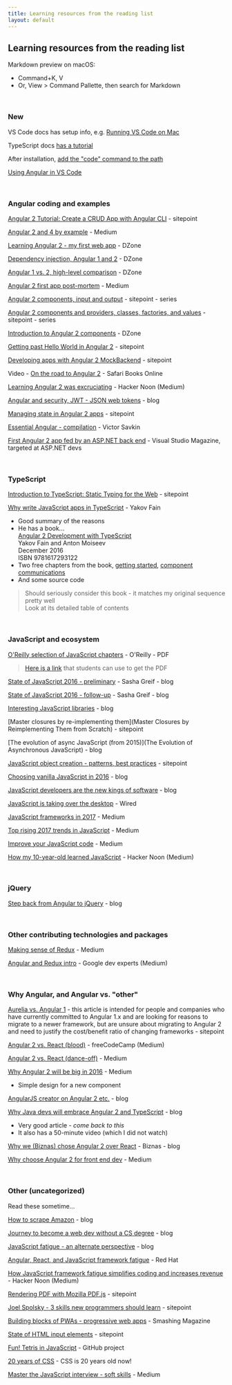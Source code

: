 ```yaml
---
title: Learning resources from the reading list
layout: default
---
```


## Learning resources from the reading list

Markdown preview on macOS:
* Command+K, V
* Or, View > Command Pallette, then search for Markdown

<br>

### New

VS Code docs has setup info, e.g. [Running VS Code on Mac](https://code.visualstudio.com/docs/setup/mac)

TypeScript docs [has a tutorial](http://www.typescriptlang.org/docs/home.html)

After installation, [add the "code" command to the path](https://stackoverflow.com/a/39604469)

[Using Angular in VS Code](https://code.visualstudio.com/docs/nodejs/angular-tutorial)


<br>

### Angular coding and examples

[Angular 2 Tutorial: Create a CRUD App with Angular CLI](https://www.sitepoint.com/angular-2-tutorial/) - sitepoint

[Angular 2 and 4 by example](https://medium.baqend.com/angular-2-by-example-e85a09fa6480) - Medium

[Learning Angular 2 - my first web app](https://dzone.com/articles/learning-angular-2-creating-my-first-sandbox-web-a) - DZone

[Dependency injection, Angular 1 and 2](https://dzone.com/articles/dependency-injection-in-angular-1-vs-angular-2) - DZone

[Angular 1 vs. 2, high-level comparison](https://dzone.com/articles/angular-1-vs-angular-2-a-high-level-comparison-1) - DZone

[Angular 2 first app post-mortem](https://medium.com/@MikeRyanDev/angular-2-first-app-post-mortem-b2b2b3618828) - Medium

[Angular 2 components, input and output](https://www.sitepoint.com/angular-2-components-inputs-outputs/) - sitepoint - series

[Angular 2 components and providers, classes, factories, and values](https://www.sitepoint.com/angular-2-components-providers-classes-factories-values/) - sitepoint - series

[Introduction to Angular 2 components](https://dzone.com/articles/introduction-to-angular-2-components) - DZone

[Getting past Hello World in Angular 2](https://www.sitepoint.com/getting-past-hello-world-angular-2/) - sitepoint

[Developing apps with Angular 2 MockBackend](https://www.sitepoint.com/angular-2-mockbackend/) - sitepoint

Video - [On the road to Angular 2](https://www.safaribooksonline.com/library/view/learning-path-on/9781491959169/) - Safari Books Online

[Learning Angular 2 was excruciating](https://hackernoon.com/why-learning-angular-2-was-excruciating-d50dc28acc8a) - Hacker Noon (Medium)

[Angular and security, JWT - JSON web tokens](http://angularjs.blogspot.ca/2016/11/easy-angular-authentication-with-json.html) - blog

[Managing state in Angular 2 apps](https://www.sitepoint.com/managing-state-angular-2-ngrx/) - sitepoint

[Essential Angular - compilation](https://blog.nrwl.io/essential-angular-2-compilation-cfbebf9bb6e4) - Victor Savkin

[First Angular 2 app fed by an ASP.NET back end](https://visualstudiomagazine.com/articles/2017/07/06/typescript-angular-2-app-javascript.aspx) - Visual Studio Magazine, targeted at ASP.NET devs

<br>

### TypeScript

[Introduction to TypeScript: Static Typing for the Web](https://www.sitepoint.com/introduction-to-typescript/) - sitepoint

[Why write JavaScript apps in TypeScript](https://yakovfain.com/2015/10/02/why-writing-javascript-applications-in-typescript/) - Yakov Fain
* Good summary of the reasons
* He has a book...  
[Angular 2 Development with TypeScript](https://www.manning.com/books/angular-2-development-with-typescript)  
Yakov Fain and Anton Moiseev  
December 2016  
ISBN 9781617293122 
* Two free chapters from the book, [getting started](https://manning-content.s3.amazonaws.com/download/b/9d06b99-3e13-4f62-a395-8a6274bdf634/sample%20chapter%202.pdf), [component communications](https://manning-content.s3.amazonaws.com/download/4/f7270a7-5878-4a9b-aaf2-e2ab96ebe801/sample%20chapter%206.pdf) 
* And some source code

> Should seriously consider this book - it matches my original sequence pretty well  
> Look at its detailed table of contents

<br>

### JavaScript and ecosystem

[O'Reilly selection of JavaScript chapters](http://www.oreilly.com/web-platform/free/files/modern-javascript.pdf) - O'Reilly - PDF

> [Here is a link](http://www.oreilly.com/web-platform/free/modern-javascript.csp?imm_mid=0e6c5f&cmp=em-web-na-na-newsltr_20160817) that students can use to get the PDF

[State of JavaScript 2016 - preliminary](https://medium.com/@sachagreif/the-state-of-javascript-front-end-frameworks-1a2d8a61510) - Sasha Greif - blog

[State of JavaScript 2016 - follow-up](http://stateofjs.com/2016/introduction/) - Sasha Greif - blog

[Interesting JavaScript libraries](https://tutorialzine.com/2016/09/15-interesting-javascript-and-css-libraries-for-september-2016) - blog

[Master closures by re-implementing them](Master Closures by Reimplementing Them from Scratch) - sitepoint

[The evolution of async JavaScript (from 2015)](The Evolution of Asynchronous JavaScript) - blog

[JavaScript object creation - patterns, best practices](https://www.sitepoint.com/javascript-object-creation-patterns-best-practises/) - sitepoint

[Choosing vanilla JavaScript in 2016](https://andrewrabon.com/choosing-vanilla-javascript-in-2016-6f38a8302ee5) - blog

[JavaScript developers are the new kings of software](http://thefullstack.xyz/javascript-developers/) - blog

[JavaScript is taking over the desktop](https://www.wired.com/2016/05/javascript-conquered-web-now-taking-desktop/) - Wired

[JavaScript frameworks in 2017](https://medium.com/javascript-scene/top-javascript-frameworks-topics-to-learn-in-2017-700a397b711) - Medium

[Top rising 2017 trends in JavaScript](https://medium.com/commit-push/the-top-rising-javascript-trends-to-watch-in-2017-86d8e87db3b3) - Medium

[Improve your JavaScript code](https://medium.com/@_kamerontanseli/9-ways-to-level-up-your-javascript-code-9da0cbcd43c5) - Medium

[How my 10-year-old learned JavaScript](https://hackernoon.com/how-my-10-year-old-learned-javascript-d8782b586db7) - Hacker Noon (Medium)

<br>

### jQuery

[Step back from Angular to jQuery](http://hundredminutehack.blogspot.ca/2016/08/stepping-backwards-from-angularjs-to.html) - blog

<br>

### Other contributing technologies and packages

[Making sense of Redux](https://medium.freecodecamp.org/why-redux-makes-sense-to-me-and-how-i-conceptualize-it-c8a3a9db15ca) - Medium

[Angular and Redux intro](https://medium.com/google-developer-experts/angular-2-introduction-to-redux-1cf18af27e6e) - Google dev experts (Medium)

<br>

### Why Angular, and Angular vs. "other"

[Aurelia vs. Angular 1](https://www.sitepoint.com/aurelia-vs-angular-feature-comparison/) - this article is intended for people and companies who have currently committed to Angular 1.x and are looking for reasons to migrate to a newer framework, but are unsure about migrating to Angular 2 and need to justify the cost/benefit ratio of changing frameworks - sitepoint

[Angular 2 vs. React (blood)](https://medium.freecodecamp.org/angular-2-versus-react-there-will-be-blood-66595faafd51) - freeCodeCamp (Medium) 

[Angular 2 vs. React (dance-off)](https://medium.com/javascript-scene/angular-2-vs-react-the-ultimate-dance-off-60e7dfbc379c) - Medium

[Why Angular 2 will be big in 2016](https://medium.com/codingthesmartway-com-blog/why-angular-2-will-be-big-in-2016-64c3e066f82e) - Medium
* Simple design for a new component

[AngularJS creator on Angular 2 etc.](http://blog.backand.com/angularjs-creator-misko-hevery-on-angular-2-and-more/) - blog

[Why Java devs will embrace Angular 2 and TypeScript](https://www.voxxed.com/2016/02/why-java-developers-will-embrace-angular-2-and-typescript/) - blog
* Very good article - *come back to this*
* It also has a 50-minute video (which I did not watch)

[Why we (Biznas) chose Angular 2 over React](https://blog.biznas.io/why-we-chose-angular-2-over-react-for-our-enterprise-software-development-work-392e2c9e39a9) - Biznas - blog

[Why choose Angular 2 for front end dev](https://medium.com/@hassanbawab/why-you-should-choose-angular-2-e7ed42a536f3) - Medium

<br>

### Other (uncategorized)

Read these sometime...

[How to scrape Amazon](https://blog.hartleybrody.com/scrape-amazon/) - blog

[Journey to become a web dev without a CS degree](https://medium.freecodecamp.org/my-journey-to-becoming-a-web-developer-from-scratch-without-a-cs-degree-2-years-later-and-what-i-4a7fd2ff5503) - blog

[JavaScript fatigue - an alternate perspective](https://medium.com/@joshburgess/javascript-fatigue-an-alternative-perspective-b6ae411e89ac) - blog

[Angular, React, and JavaScript framework fatigue](https://developers.redhat.com/blog/2016/02/03/angular-react-and-javascript-framework-fatigue/) - Red Hat

[How JavaScript framework fatigue simplifies coding and increases revenue](https://hackernoon.com/how-javascript-fatigue-simplifies-coding-and-increases-revenue-46925c7efd47) - Hacker Noon (Medium)

[Rendering PDF with Mozilla PDF.js](https://www.sitepoint.com/custom-pdf-rendering/) - sitepoint

[Joel Spolsky - 3 skills new programmers should learn](https://www.sitepoint.com/three-skills-every-new-programmer-should-learn/) - sitepoint

[Building blocks of PWAs - progressive web apps](https://www.smashingmagazine.com/2016/09/the-building-blocks-of-progressive-web-apps/) - Smashing Magazine

[State of HTML input elements](https://www.sitepoint.com/the-state-of-html5-input-elements/) - sitepoint

[Fun! Tetris in JavaScript](https://github.com/sacert/Quick-Tetris) - GitHub project

[20 years of CSS](https://www.w3.org/Style/CSS20/) - CSS is 20 years old now!

[Master the JavaScript interview - soft skills](https://medium.com/javascript-scene/master-the-javascript-interview-soft-skills-a8a5fb02c466) - Medium
